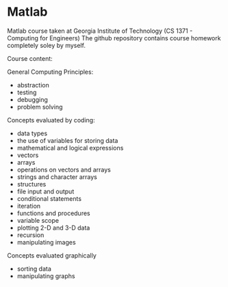 # Matlab
Matlab course taken at Georgia Institute of Technology (CS 1371 - Computing for Engineers)
The github repository contains course homework completely soley by myself. 

Course content:

General Computing Principles:
- abstraction
- testing
- debugging
- problem solving

Concepts evaluated by coding:
- data types
- the use of variables for storing data
- mathematical and logical expressions
- vectors
- arrays
- operations on vectors and arrays
- strings and character arrays
- structures
- file input and output
- conditional statements
- iteration
- functions and procedures
- variable scope
- plotting 2-D and 3-D data
- recursion
- manipulating images

Concepts evaluated graphically
- sorting data
- manipulating graphs

